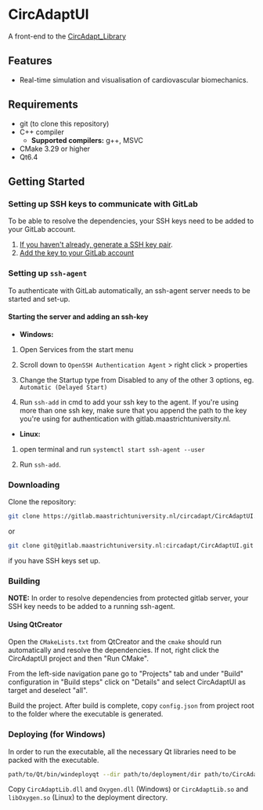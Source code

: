 # CircAdaptUI

A front-end to the [CircAdapt_Library](https://gitlab.maastrichtuniversity.nl/circadapt/CircAdapt_Library)

## Features

- Real-time simulation and visualisation of cardiovascular biomechanics.

## Requirements

- git (to clone this repository)
- C++ compiler
    - **Supported compilers:** g++, MSVC
- CMake 3.29 or higher
- Qt6.4

## Getting Started

### Setting up SSH keys to communicate with GitLab

To be able to resolve the dependencies, your SSH keys need to be added to your GitLab account.
1. [If you haven't already, generate a SSH key pair](https://docs.gitlab.com/user/ssh/#see-if-you-have-an-existing-ssh-key-pair).
2. [Add the key to your GitLab account](https://docs.gitlab.com/user/ssh/#add-an-ssh-key-to-your-gitlab-account)


### Setting up `ssh-agent`
To authenticate with GitLab automatically, an ssh-agent server needs to be started and set-up.
#### Starting the server and adding an ssh-key
- **Windows:**

1. Open Services from the start menu

2. Scroll down to `OpenSSH Authentication Agent` > right click > properties

3. Change the Startup type from Disabled to any of the other 3 options, eg. `Automatic (Delayed Start)`

4. Run `ssh-add` in cmd to add your ssh key to the agent. If you're using more than one ssh key, make sure that you append the path to the key you're using for authentication with gitlab.maastrichtuniversity.nl.

- **Linux:**

1. open terminal and run `systemctl start ssh-agent --user`

2. Run `ssh-add`.


### Downloading

Clone the repository:

```sh
git clone https://gitlab.maastrichtuniversity.nl/circadapt/CircAdaptUI.git
```
or
```sh
git clone git@gitlab.maastrichtuniversity.nl:circadapt/CircAdaptUI.git
```
if you have SSH keys set up.

### Building
**NOTE:** In order to resolve dependencies from protected gitlab server, your SSH key needs to be added to a running ssh-agent.

#### Using QtCreator
Open the `CMakeLists.txt` from QtCreator and the `cmake` should run automatically and resolve the dependencies. If not, right click the CircAdaptUI project and then "Run CMake".

From the left-side navigation pane go to "Projects" tab and under "Build" configuration in "Build steps" click on "Details" and select CircAdaptUI as target and deselect "all".

Build the project. After build is complete, copy `config.json` from project root to the folder where the executable is generated.

### Deploying (for Windows)
In order to run the executable, all the necessary Qt libraries need to be packed with the executable.

~~~sh
path/to/Qt/bin/windeployqt --dir path/to/deployment/dir path/to/CircAdaptUI.exe
~~~

Copy `CircAdaptLib.dll` and `Oxygen.dll` (Windows) or `CircAdaptLib.so` and `libOxygen.so` (Linux) to the deployment directory.
